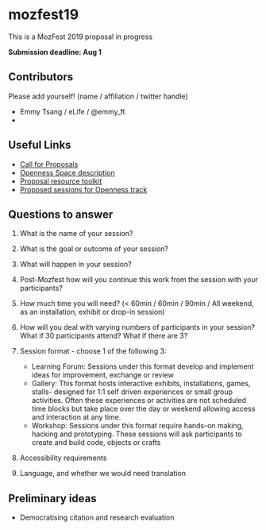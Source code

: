 # mozfest19
This is a MozFest 2019 proposal in progress

**Submission deadline: Aug 1**

## Contributors
Please add yourself! (name / affiliation / twitter handle)
* Emmy Tsang / eLife / @emmy_ft
*

## Useful Links
* [Call for Proposals](https://www.mozillafestival.org/en/proposals/)
* [Openness Space description](https://www.mozillafestival.org/en/spaces/openness/)
* [Proposal resource toolkit](https://www.mozillafestival.org/documents/21/mozfest-2019-session-proposal-guide.pdf)
* [Proposed sessions for Openness track](https://public.zenkit.com/collections/Mh_HcRV99/views/8w_cMlF4v?hide=views,workspaceLists,listName)

## Questions to answer
1. What is the name of your session? 
2. What is the goal or outcome of your session?
3. What will happen in your session?
4. Post-Mozfest how will you continue this work from the session with your participants?
5. How much time you will need? (< 60min / 60min / 90min / All weekend, as an installation, exhibit or drop-in session)
6. How will you deal with varying numbers of participants in your session? What if 30 participants attend? What if there are 3?
7. Session format - choose 1 of the following 3:
   * Learning Forum: Sessions under this format develop and implement ideas for improvement, exchange or review
   * Gallery: This format hosts interactive exhibits, installations, games, stalls- designed for 1:1 self driven experiences or small group activities. Often these experiences or activities are not scheduled time blocks but take place over the day or weekend allowing access and interaction at any time.
   * Workshop: Sessions under this format require hands-on making, hacking and prototyping. These sessions will ask participants to create and build code, objects or crafts

8. Accessibility requirements
9. Language, and whether we would need translation

## Preliminary ideas
* Democratising citation and research evaluation
